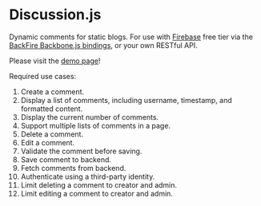 Discussion.js
==========

Dynamic comments for static blogs. For use with [Firebase](https://www.firebase.com) free tier via the [BackFire Backbone.js bindings](https://github.com/firebase/backfire), or your own RESTful API.

Please visit the [demo page](http://www.quartzmo.com/discussion/examples/bootstrap/index.html)!

Required use cases:

1. Create a comment.
1. Display a list of comments, including username, timestamp, and formatted content.
1. Display the current number of comments.
1. Support multiple lists of comments in a page.
1. Delete a comment.
1. Edit a comment.
1. Validate the comment before saving.
1. Save comment to backend.
1. Fetch comments from backend.
1. Authenticate using a third-party identity.
1. Limit deleting a comment to creator and admin.
1. Limit editing a comment to creator and admin.
